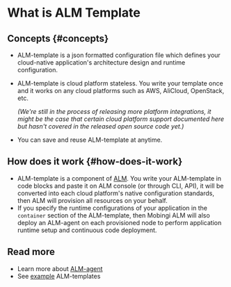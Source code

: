 # What is ALM Template

## Concepts {#concepts}

* ALM-template is a json formatted configuration file which defines your cloud-native application's architecture design and runtime configuration.
* ALM-template is cloud platform stateless. You write your template once and it works on any cloud platforms such as AWS, AliCloud, OpenStack, etc.

  _\(We're still in the process of releasing more platform integrations, it might be the case that certain cloud platform support documented here but hasn't covered in the released open source code yet.\)_

* You can save and reuse ALM-template at anytime.

## How does it work {#how-does-it-work}

* ALM-template is a component of [ALM](https://mobingi.com/how-mobingi-alm-works). You write your ALM-template in code blocks and paste it on ALM console \(or through CLI, API\), it will be converted into each cloud platform's native configuration standards, then ALM will provision all resources on your behalf.
* If you specify the runtime configurations of your application in the `container` section of the ALM-template, then Mobingi ALM will also deploy an ALM-agent on each provisioned node to perform application runtime setup and continuous code deployment.

## Read more

* Learn more about [ALM-agent](https://learn.mobingi.com/alm-agent)
* See [example](https://learn.mobingi.com/alm-templates-example-templates) ALM-templates

